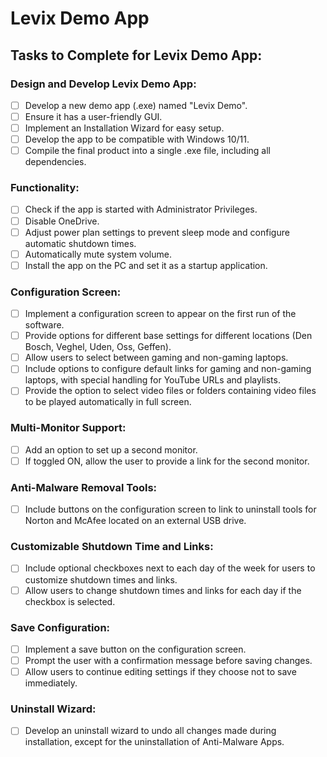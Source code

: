 # Levix Demo App

## Tasks to Complete for Levix Demo App:

### Design and Develop Levix Demo App:

- [ ] Develop a new demo app (.exe) named "Levix Demo".
- [ ] Ensure it has a user-friendly GUI.
- [ ] Implement an Installation Wizard for easy setup.
- [ ] Develop the app to be compatible with Windows 10/11.
- [ ] Compile the final product into a single .exe file, including all dependencies.

### Functionality:

- [ ] Check if the app is started with Administrator Privileges.
- [ ] Disable OneDrive.
- [ ] Adjust power plan settings to prevent sleep mode and configure automatic shutdown times.
- [ ] Automatically mute system volume.
- [ ] Install the app on the PC and set it as a startup application.

### Configuration Screen:

- [ ] Implement a configuration screen to appear on the first run of the software.
- [ ] Provide options for different base settings for different locations (Den Bosch, Veghel, Uden, Oss, Geffen).
- [ ] Allow users to select between gaming and non-gaming laptops.
- [ ] Include options to configure default links for gaming and non-gaming laptops, with special handling for YouTube URLs and playlists.
- [ ] Provide the option to select video files or folders containing video files to be played automatically in full screen.

### Multi-Monitor Support:

- [ ] Add an option to set up a second monitor.
- [ ] If toggled ON, allow the user to provide a link for the second monitor.

### Anti-Malware Removal Tools:

- [ ] Include buttons on the configuration screen to link to uninstall tools for Norton and McAfee located on an external USB drive.

### Customizable Shutdown Time and Links:

- [ ] Include optional checkboxes next to each day of the week for users to customize shutdown times and links.
- [ ] Allow users to change shutdown times and links for each day if the checkbox is selected.

### Save Configuration:

- [ ] Implement a save button on the configuration screen.
- [ ] Prompt the user with a confirmation message before saving changes.
- [ ] Allow users to continue editing settings if they choose not to save immediately.

### Uninstall Wizard:

- [ ] Develop an uninstall wizard to undo all changes made during installation, except for the uninstallation of Anti-Malware Apps.

